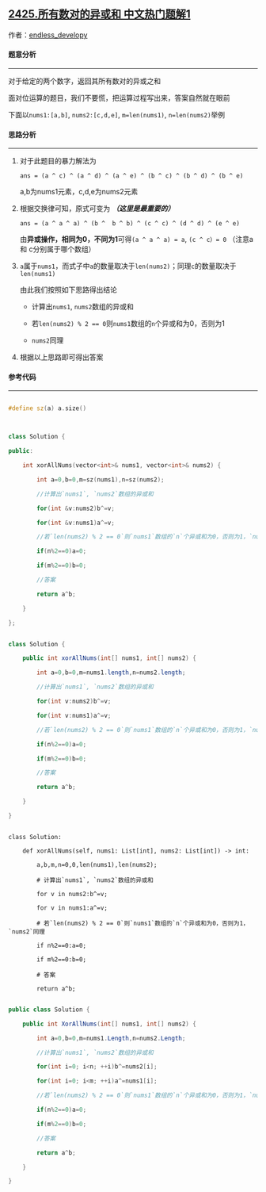 ## [2425.所有数对的异或和 中文热门题解1](https://leetcode.cn/problems/bitwise-xor-of-all-pairings/solutions/100000/cjavapython3c-wei-yun-suan-cong-bao-li-y-v8ug)

作者：[endless_developy](https://leetcode.cn/u/endless_developy)
#### 题意分析

------

对于给定的两个数字，返回其所有数对的异或之和

面对位运算的题目，我们不要慌，把运算过程写出来，答案自然就在眼前

下面以`nums1:[a,b]`, `nums2:[c,d,e]`, `m=len(nums1)`, `n=len(nums2)`举例

#### 思路分析

-----

1. 对于此题目的暴力解法为

   `ans = (a ^ c) ^ (a ^ d) ^ (a ^ e) ^ (b ^ c) ^ (b ^ d) ^ (b ^ e)`

   a,b为nums1元素，c,d,e为nums2元素

 2. 根据交换律可知，原式可变为 ***（这里是最重要的）***

    `ans = (a ^ a ^ a) ^ (b ^  b ^ b) ^ (c ^ c) ^ (d ^ d) ^ (e ^ e)`

    由**异或操作，相同为0，不同为1**可得`(a ^ a ^ a) = a`, `(c ^ c）= 0` （注意a 和 c分别属于哪个数组）

 3. `a`属于`nums1`，而式子中`a`的数量取决于`len(nums2)`；同理`c`的数量取决于`len(nums1)`

    由此我们按照如下思路得出结论

    + 计算出`nums1`, `nums2`数组的异或和
    + 若`len(nums2) % 2 == 0`则`nums1`数组的`n`个异或和为0，否则为1
    + `nums2`同理

 4. 根据以上思路即可得出答案


#### 参考代码

-----

```C++ []
#define sz(a) a.size()

class Solution {
public:
    int xorAllNums(vector<int>& nums1, vector<int>& nums2) {
        int a=0,b=0,m=sz(nums1),n=sz(nums2);
        //计算出`nums1`, `nums2`数组的异或和
        for(int &v:nums2)b^=v;
        for(int &v:nums1)a^=v;
        //若`len(nums2) % 2 == 0`则`nums1`数组的`n`个异或和为0，否则为1，`nums2`同理
        if(n%2==0)a=0;
        if(m%2==0)b=0;
        //答案
        return a^b;
    }
};
```

```Java []
class Solution {
    public int xorAllNums(int[] nums1, int[] nums2) {
        int a=0,b=0,m=nums1.length,n=nums2.length;
        //计算出`nums1`, `nums2`数组的异或和
        for(int v:nums2)b^=v;
        for(int v:nums1)a^=v;
        //若`len(nums2) % 2 == 0`则`nums1`数组的`n`个异或和为0，否则为1，`nums2`同理
        if(n%2==0)a=0;
        if(m%2==0)b=0;
        //答案
        return a^b;
    }
}
```

```Python3 []
class Solution:
    def xorAllNums(self, nums1: List[int], nums2: List[int]) -> int:
        a,b,m,n=0,0,len(nums1),len(nums2);
        # 计算出`nums1`, `nums2`数组的异或和
        for v in nums2:b^=v;
        for v in nums1:a^=v;
        # 若`len(nums2) % 2 == 0`则`nums1`数组的`n`个异或和为0，否则为1，`nums2`同理
        if n%2==0:a=0;
        if m%2==0:b=0;
        # 答案
        return a^b;
```

```C# []
public class Solution {
    public int XorAllNums(int[] nums1, int[] nums2) {
        int a=0,b=0,m=nums1.Length,n=nums2.Length;
        //计算出`nums1`, `nums2`数组的异或和
        for(int i=0; i<n; ++i)b^=nums2[i];
        for(int i=0; i<m; ++i)a^=nums1[i];
        //若`len(nums2) % 2 == 0`则`nums1`数组的`n`个异或和为0，否则为1，`nums2`同理
        if(n%2==0)a=0;
        if(m%2==0)b=0;
        //答案
        return a^b;
    }
}
```

